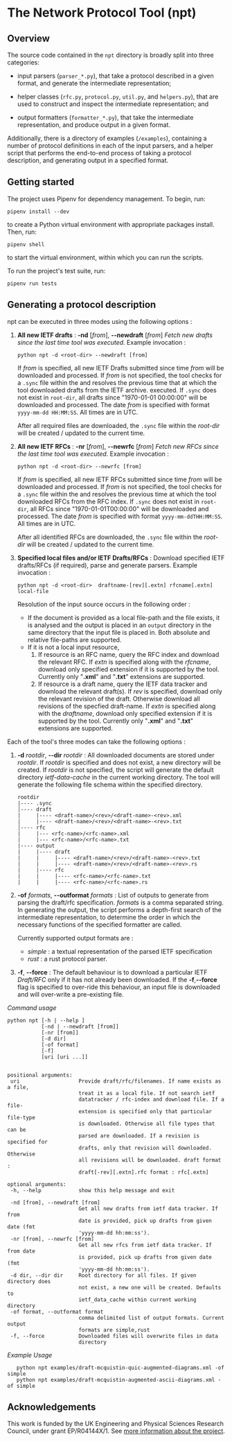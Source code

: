 The Network Protocol Tool (npt)
=================================

Overview
--------

 The source code contained in the `npt` directory is broadly split into three
 categories:

  - input parsers (`parser_*.py`), that take a protocol described in a
    given format, and generate the intermediate representation;

  - helper classes (`rfc.py`, `protocol.py`, `util.py`, and `helpers.py`), that are used to
    construct and inspect the intermediate representation; and

  - output formatters (`formatter_*.py`), that take the intermediate
    representation, and produce output in a given format.

 Additionally, there is a directory of examples (`/examples`), containing a
 number of protocol definitions in each of the input parsers, and a helper
 script that performs the end-to-end process of
 taking a protocol description, and generating output in a specified format.

 Getting started
 ---------------

 The project uses Pipenv for dependency management. To begin, run:

 ```~~~~~~~~
 pipenv install --dev
 ```

to create a Python virtual environment with appropriate packages install.
Then, run:
 ```~~~~~~~~
 pipenv shell
 ```

to start the virtual environment, within which you can run the scripts.

To run the project's test suite, run:
 ```~~~~~~~~
 pipenv run tests
 ```

 Generating a protocol description
 ---------------------------------

 npt can be executed in three modes using the following options :

 1. **All new IETF drafts** : **-nd** [*from*], **--newdraft** [*from*]
    *Fetch new drafts since the last time tool was executed*.
    Example invocation :
    ```
    python npt -d <root-dir> --newdraft [from]
    ```
    If *from* is specified, all new IETF Drafts submitted since time *from*
    will be downloaded and processed.
    If *from* is not specified, the tool checks for a `.sync` file
    within the *<root-dir>* and resolves the previous time that at which the tool
    downloaded drafts from the IETF archive.
    executed. If `.sync` does not exist in `root-dir`, all drafts since
    "1970-01-01 00:00:00" will be downloaded and processed.
    The date *from*  is specified with format `yyyy-mm-dd HH:MM:SS`.
    All times are in UTC.

    After all required files are downloaded, the `.sync` file
    within the *root-dir* will be created / updated to
    the current time.


2. **All new IETF RFCs** : **-nr** [*from*], **--newrfc** [*from*]
    *Fetch new RFCs since the last time tool was executed*.
    Example invocation :
    ```
    python npt -d <root-dir> --newrfc [from]
    ```
    If *from* is specified, all new IETF RFCs submitted since time *from*
    will be downloaded and processed.
    If *from* is not specified, the tool checks for a `.sync` file
    within the *<root-dir>* and resolves the previous time at which the tool
    downloaded RFCs from the RFC index.
    If `.sync` does not exist in `root-dir`, all RFCs since
    "1970-01-01T00:00:00" will be downloaded and processed.
    The date *from*  is specified with format `yyyy-mm-ddTHH:MM:SS`.
    All times are in UTC.

    After all identified RFCs are downloaded, the `.sync` file
    within the *root-dir* will be created / updated to
    the current time.

 2. **Specified local files and/or IETF Drafts/RFCs** :
    Download specified IETF drafts/RFCs (if required), parse and generate parsers.
    Example invocation :

    ```
    python npt -d <root-dir>  draftname-[rev][.extn] rfcname[.extn] local-file
    ```
    Resolution of the input source occurs in the following order :
    * If the document is provided as a local file-path and the file exists,
       it is analysed and the output is placed in an `output` directory in the same
       directory that the input file is placed in.
       Both absolute and relative file-paths are supported.
    * If it is not a local input resource,
      1. If resource is an RFC name, query the RFC index and download the relevant RFC.
         If *extn* is specified along with the *rfcname*, download only specified extension
         if it is supported by the tool. Currently only "**.xml**" and "**.txt**"
         extensions are supported.
      2. If resource is a draft name, query the IETF data tracker and download the relevant draft(s).
         If *rev* is specified, download only the relevant revision of the draft.
         Otherwise download all revisions of the specfied draft-name.
         If *extn* is specified along with the *draftname*, download only specified extension
         if it is supported by the tool. Currently only "**.xml**" and "**.txt**"
         extensions are supported.


 Each of the tool's three modes can take the following options :
 1. **-d** *rootdir*, **--dir** *rootdir*  :
    All downloaded documents are stored under *rootdir*.
    If *rootdir* is specified and does not exist, a new directory will be created.
    If *rootdir* is not specified, the script will generate
    the default directory *ietf-data-cache* in the current working directory.
    The tool will generate the following file schema within the specified directory.

    ```
    rootdir
    |---- .sync
    │---- draft
    |     |---- <draft-name>/<rev>/<draft-name>-<rev>.xml
    |     |---- <draft-name>/<rev>/<draft-name>-<rev>.txt
    │---- rfc
    |     |--- <rfc-name>/<rfc-name>.xml
    |     |--- <rfc-name>/<rfc-name>.txt
    |---- output
    |     |---- draft
    |     |     |---- <draft-name>/<rev>/<draft-name>-<rev>.txt
    |     |     |---- <draft-name>/<rev>/<draft-name>-<rev>.rs
    |     |---- rfc
    |     |     |---- <rfc-name>/<rfc-name>.txt
    |     |     |---- <rfc-name>/<rfc-name>.rs
    ```

 2. **-of** *formats*, **--outformat** *formats* :
    List of outputs to generate from parsing the draft/rfc specification.
    *formats* is a comma separated string.
    In generating the output, the script performs a depth-first search of the
    intermediate representation, to determine the order in which the necessary
    functions of the specified formatter are called.

    Currently supported output formats are :
    - *simple*  : a textual representation of the parsed IETF specification
    - *rust* : a rust protocol parser.


 3. **-f**, **--force** :
    The default behaviour is to download a particular IETF *Draft/RFC* only
    if it has not already been downloaded.
    If the **-f**,**--force** flag is specified to over-ride this
    behaviour, an input file is downloaded and will over-write a pre-existing file.


 *Command usage*




 ```
 python npt [-h | --help ]
            [-nd | --newdraft [from]]
            [-nr [from]]
            [-d dir]
            [-of format]
            [-f]
            [uri [uri ...]]


 positional arguments:
  uri                   Provide draft/rfc/filenames. If name exists as a file,
                        treat it as a local file. If not search ietf
                        datatracker / rfc-index and download file. If a file-
                        extension is specified only that particular file-type
                        is downloaded. Otherwise all file types that can be
                        parsed are downloaded. If a revision is specified for
                        drafts, only that revision will downloaded. Otherwise
                        all revisions will be downloaded. draft format :
                        draft[-rev][.extn].rfc format : rfc[.extn]

optional arguments:
  -h, --help            show this help message and exit

  -nd [from], --newdraft [from]
                        Get all new drafts from ietf data tracker. If from
                        date is provided, pick up drafts from given date (fmt
                        'yyyy-mm-dd hh:mm:ss').
  -nr [from], --newrfc [from]
                        Get all new rfcs from ietf data tracker. If from date
                        is provided, pick up drafts from given date (fmt
                        'yyyy-mm-dd hh:mm:ss').
  -d dir, --dir dir     Root directory for all files. If given directory does
                        not exist, a new one will be created. Defaults to
                        ietf_data_cache within current working directory
  -of format, --outformat format
                        comma delimited list of output formats. Current output
                        formats are simple,rust
  -f, --force           Downloaded files will overwrite files in data
                        directory

 ```

*Example Usage*
```
   python npt examples/draft-mcquistin-quic-augmented-diagrams.xml -of simple
   python npt examples/draft-mcquistin-augmented-ascii-diagrams.xml -of simple
```

## Acknowledgements

This work is funded by the UK Engineering and Physical Sciences Research
Council, under grant EP/R04144X/1. See [more information about the project](https://github.com/glasgow-ipl/ips-protodesc-code/blob/master/FUNDING.md).
